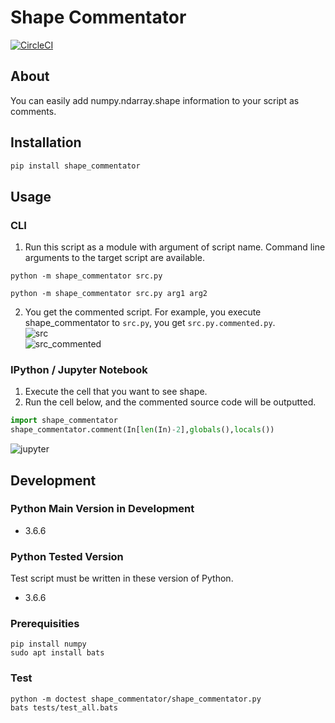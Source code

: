 # Shape Commentator
[![CircleCI](https://circleci.com/gh/shiba6v/shape_commentator.svg?style=svg)](https://circleci.com/gh/shiba6v/shape_commentator)

## About  
You can easily add numpy.ndarray.shape information to your script as comments.

## Installation  
```bash
pip install shape_commentator
```

## Usage  
### CLI
1. Run this script as a module with argument of script name.  Command line arguments to the target script are available.

`python -m shape_commentator src.py`

`python -m shape_commentator src.py arg1 arg2`

2. You get the commented script. For example, you execute shape_commentator to `src.py`, you get `src.py.commented.py`.  
![src](https://user-images.githubusercontent.com/13820488/49359824-a4bf2200-f71a-11e8-93f2-b1d916e9cf3b.PNG)  
![src_commented](https://user-images.githubusercontent.com/13820488/49359827-a688e580-f71a-11e8-9e15-9ee509aca238.PNG)   

### IPython / Jupyter Notebook  
1. Execute the cell that you want to see shape.  
2. Run the cell below, and the commented source code will be outputted.  
```python
import shape_commentator
shape_commentator.comment(In[len(In)-2],globals(),locals())
```  
![jupyter](https://user-images.githubusercontent.com/13820488/49359830-a852a900-f71a-11e8-89b8-1c7b9ea17343.PNG)  

## Development  
### Python Main Version in Development  
- 3.6.6

### Python Tested Version  
Test script must be written in these version of Python.
- 3.6.6

### Prerequisities
```
pip install numpy
sudo apt install bats
```

### Test  
```
python -m doctest shape_commentator/shape_commentator.py
bats tests/test_all.bats
```
